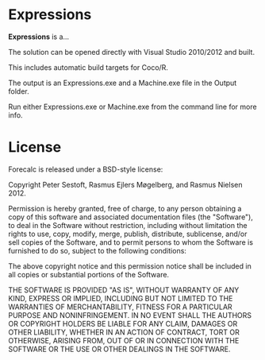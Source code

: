 ﻿Expressions
=======

**Expressions** is a...

The solution can be opened directly with Visual Studio 2010/2012 and built.

This includes automatic build targets for Coco/R.

The output is an Expressions.exe and a Machine.exe file in the Output folder.

Run either Expressions.exe or Machine.exe from the command line for more info.

License
=======

Forecalc is released under a BSD-style license:

Copyright Peter Sestoft, Rasmus Ejlers Møgelberg, and Rasmus Nielsen 2012.

Permission is hereby granted, free of charge, to any person obtaining a copy of this software and associated documentation files (the "Software"), to deal in the Software without restriction, including without limitation the rights to use, copy, modify, merge, publish, distribute, sublicense, and/or sell copies of the Software, and to permit persons to whom the Software is furnished to do so, subject to the following conditions:

The above copyright notice and this permission notice shall be included in all copies or substantial portions of the Software.

THE SOFTWARE IS PROVIDED "AS IS", WITHOUT WARRANTY OF ANY KIND, EXPRESS OR IMPLIED, INCLUDING BUT NOT LIMITED TO THE WARRANTIES OF MERCHANTABILITY, FITNESS FOR A PARTICULAR PURPOSE AND NONINFRINGEMENT. IN NO EVENT SHALL THE AUTHORS OR COPYRIGHT HOLDERS BE LIABLE FOR ANY CLAIM, DAMAGES OR OTHER LIABILITY, WHETHER IN AN ACTION OF CONTRACT, TORT OR OTHERWISE, ARISING FROM, OUT OF OR IN CONNECTION WITH THE SOFTWARE OR THE USE OR OTHER DEALINGS IN THE SOFTWARE.
